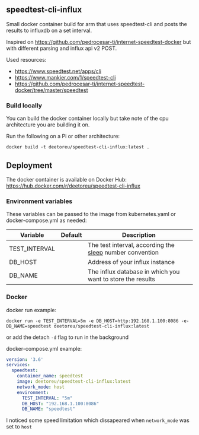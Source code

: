 ## speedtest-cli-influx

Small docker container build for arm that uses speedtest-cli and posts the results to influxdb on a set interval.


Inspired on https://github.com/pedrocesar-ti/internet-speedtest-docker but with different parsing and influx api v2 POST.

Used resources:
* https://www.speedtest.net/apps/cli
* https://www.mankier.com/1/speedtest-cli
* https://github.com/pedrocesar-ti/internet-speedtest-docker/tree/master/speedtest


### Build locally
You can build the docker container locally but take note of the cpu architecture you are building it on.

Run the following on a Pi or other architecture:
```
docker build -t deetoreu/speedtest-cli-influx:latest .
```

## Deployment
The docker container is available on Docker Hub: https://hub.docker.com/r/deetoreu/speedtest-cli-influx

### Environment variables
These variables can be passed to the image from kubernetes.yaml or docker-compose.yml as needed:

Variable | Default | Description |
-------- | ------- | ----------- |
TEST_INTERVAL |  | The test interval, according the [sleep](http://man7.org/linux/man-pages/man1/sleep.1.html) number convention
DB_HOST |  | Address of your influx instance
DB_NAME |  | The influx database in which you want to store the results

### Docker
docker run example:
```
docker run -e TEST_INTERVAL=5m -e DB_HOST=http:192.168.1.100:8086 -e-DB_NAME=speedtest deetoreu/speedtest-cli-influx:latest
```
or add the detach `-d` flag to run in the background

docker-compose.yml example:
```yaml
version: '3.6'
services:
  speedtest:
    container_name: speedtest
    image: deetoreu/speedtest-cli-influx:latest
    network_mode: host
    environment:
      TEST_INTERVAL: "5m"
      DB_HOST: "192.168.1.100:8086"
      DB_NAME: "speedtest"
```

I noticed some speed limitation which dissapeared when `network_mode` was set to `host`
